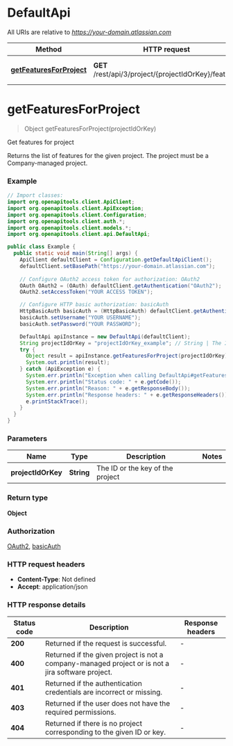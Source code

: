 # DefaultApi

All URIs are relative to *https://your-domain.atlassian.com*

Method | HTTP request | Description
------------- | ------------- | -------------
[**getFeaturesForProject**](DefaultApi.md#getFeaturesForProject) | **GET** /rest/api/3/project/{projectIdOrKey}/features | Get features for project


<a name="getFeaturesForProject"></a>
# **getFeaturesForProject**
> Object getFeaturesForProject(projectIdOrKey)

Get features for project

Returns the list of features for the given project. The project must be a Company-managed project.

### Example
```java
// Import classes:
import org.openapitools.client.ApiClient;
import org.openapitools.client.ApiException;
import org.openapitools.client.Configuration;
import org.openapitools.client.auth.*;
import org.openapitools.client.models.*;
import org.openapitools.client.api.DefaultApi;

public class Example {
  public static void main(String[] args) {
    ApiClient defaultClient = Configuration.getDefaultApiClient();
    defaultClient.setBasePath("https://your-domain.atlassian.com");
    
    // Configure OAuth2 access token for authorization: OAuth2
    OAuth OAuth2 = (OAuth) defaultClient.getAuthentication("OAuth2");
    OAuth2.setAccessToken("YOUR ACCESS TOKEN");

    // Configure HTTP basic authorization: basicAuth
    HttpBasicAuth basicAuth = (HttpBasicAuth) defaultClient.getAuthentication("basicAuth");
    basicAuth.setUsername("YOUR USERNAME");
    basicAuth.setPassword("YOUR PASSWORD");

    DefaultApi apiInstance = new DefaultApi(defaultClient);
    String projectIdOrKey = "projectIdOrKey_example"; // String | The ID or the key of the project
    try {
      Object result = apiInstance.getFeaturesForProject(projectIdOrKey);
      System.out.println(result);
    } catch (ApiException e) {
      System.err.println("Exception when calling DefaultApi#getFeaturesForProject");
      System.err.println("Status code: " + e.getCode());
      System.err.println("Reason: " + e.getResponseBody());
      System.err.println("Response headers: " + e.getResponseHeaders());
      e.printStackTrace();
    }
  }
}
```

### Parameters

Name | Type | Description  | Notes
------------- | ------------- | ------------- | -------------
 **projectIdOrKey** | **String**| The ID or the key of the project |

### Return type

**Object**

### Authorization

[OAuth2](../README.md#OAuth2), [basicAuth](../README.md#basicAuth)

### HTTP request headers

 - **Content-Type**: Not defined
 - **Accept**: application/json

### HTTP response details
| Status code | Description | Response headers |
|-------------|-------------|------------------|
**200** | Returned if the request is successful. |  -  |
**400** | Returned if the given project is not a company-managed project or is not a jira software project. |  -  |
**401** | Returned if the authentication credentials are incorrect or missing. |  -  |
**403** | Returned if the user does not have the required permissions. |  -  |
**404** | Returned if there is no project corresponding to the given ID or key. |  -  |

